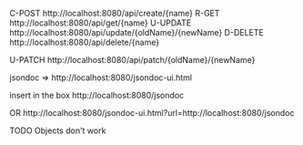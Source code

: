 C-POST http://localhost:8080/api/create/{name}
R-GET http://localhost:8080/api/get/{name}
U-UPDATE http://localhost:8080/api/update/{oldName}/{newName}
D-DELETE http://localhost:8080/api/delete/{name}

U-PATCH http://localhost:8080/api/patch/{oldName}/{newName}

jsondoc =>
http://localhost:8080/jsondoc-ui.html

insert in the box http://localhost:8080/jsondoc

OR
http://localhost:8080/jsondoc-ui.html?url=http://localhost:8080/jsondoc

TODO Objects don't work